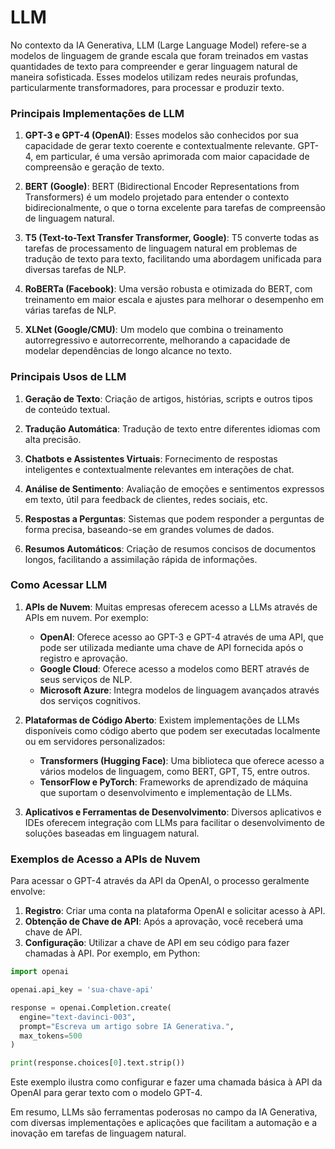 # LLM 

>
No contexto da IA Generativa, LLM (Large Language Model) refere-se a modelos de linguagem de grande escala que foram treinados em vastas quantidades de texto para compreender e gerar linguagem natural de maneira sofisticada. Esses modelos utilizam redes neurais profundas, particularmente transformadores, para processar e produzir texto.

### Principais Implementações de LLM

1. **GPT-3 e GPT-4 (OpenAI)**: Esses modelos são conhecidos por sua capacidade de gerar texto coerente e contextualmente relevante. GPT-4, em particular, é uma versão aprimorada com maior capacidade de compreensão e geração de texto.

2. **BERT (Google)**: BERT (Bidirectional Encoder Representations from Transformers) é um modelo projetado para entender o contexto bidirecionalmente, o que o torna excelente para tarefas de compreensão de linguagem natural.

3. **T5 (Text-to-Text Transfer Transformer, Google)**: T5 converte todas as tarefas de processamento de linguagem natural em problemas de tradução de texto para texto, facilitando uma abordagem unificada para diversas tarefas de NLP.

4. **RoBERTa (Facebook)**: Uma versão robusta e otimizada do BERT, com treinamento em maior escala e ajustes para melhorar o desempenho em várias tarefas de NLP.

5. **XLNet (Google/CMU)**: Um modelo que combina o treinamento autorregressivo e autorrecorrente, melhorando a capacidade de modelar dependências de longo alcance no texto.

### Principais Usos de LLM

1. **Geração de Texto**: Criação de artigos, histórias, scripts e outros tipos de conteúdo textual.
   
2. **Tradução Automática**: Tradução de texto entre diferentes idiomas com alta precisão.

3. **Chatbots e Assistentes Virtuais**: Fornecimento de respostas inteligentes e contextualmente relevantes em interações de chat.

4. **Análise de Sentimento**: Avaliação de emoções e sentimentos expressos em texto, útil para feedback de clientes, redes sociais, etc.

5. **Respostas a Perguntas**: Sistemas que podem responder a perguntas de forma precisa, baseando-se em grandes volumes de dados.

6. **Resumos Automáticos**: Criação de resumos concisos de documentos longos, facilitando a assimilação rápida de informações.

### Como Acessar LLM

1. **APIs de Nuvem**: Muitas empresas oferecem acesso a LLMs através de APIs em nuvem. Por exemplo:
   - **OpenAI**: Oferece acesso ao GPT-3 e GPT-4 através de uma API, que pode ser utilizada mediante uma chave de API fornecida após o registro e aprovação.
   - **Google Cloud**: Oferece acesso a modelos como BERT através de seus serviços de NLP.
   - **Microsoft Azure**: Integra modelos de linguagem avançados através dos serviços cognitivos.

2. **Plataformas de Código Aberto**: Existem implementações de LLMs disponíveis como código aberto que podem ser executadas localmente ou em servidores personalizados:
   - **Transformers (Hugging Face)**: Uma biblioteca que oferece acesso a vários modelos de linguagem, como BERT, GPT, T5, entre outros.
   - **TensorFlow e PyTorch**: Frameworks de aprendizado de máquina que suportam o desenvolvimento e implementação de LLMs.

3. **Aplicativos e Ferramentas de Desenvolvimento**: Diversos aplicativos e IDEs oferecem integração com LLMs para facilitar o desenvolvimento de soluções baseadas em linguagem natural.

### Exemplos de Acesso a APIs de Nuvem

Para acessar o GPT-4 através da API da OpenAI, o processo geralmente envolve:

1. **Registro**: Criar uma conta na plataforma OpenAI e solicitar acesso à API.
2. **Obtenção de Chave de API**: Após a aprovação, você receberá uma chave de API.
3. **Configuração**: Utilizar a chave de API em seu código para fazer chamadas à API. Por exemplo, em Python:

```python
import openai

openai.api_key = 'sua-chave-api'

response = openai.Completion.create(
  engine="text-davinci-003",
  prompt="Escreva um artigo sobre IA Generativa.",
  max_tokens=500
)

print(response.choices[0].text.strip())
```

Este exemplo ilustra como configurar e fazer uma chamada básica à API da OpenAI para gerar texto com o modelo GPT-4.

Em resumo, LLMs são ferramentas poderosas no campo da IA Generativa, com diversas implementações e aplicações que facilitam a automação e a inovação em tarefas de linguagem natural.

>